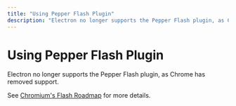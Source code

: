 ```yaml
---
title: "Using Pepper Flash Plugin"
description: "Electron no longer supports the Pepper Flash plugin, as Chrome has removed support."
---
```


# Using Pepper Flash Plugin

Electron no longer supports the Pepper Flash plugin, as Chrome has removed support.

See [Chromium's Flash Roadmap](https://www.chromium.org/flash-roadmap) for more
details.
